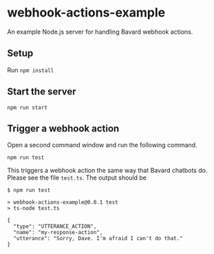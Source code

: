 # webhook-actions-example
An example Node.js server for handling Bavard webhook actions.

## Setup
Run `npm install`

## Start the server
```
npm run start
```

## Trigger a webhook action
Open a second command window and run the following command. 
```
npm run test
```

This triggers a webhook action the same way that Bavard chatbots do. Please see the file `test.ts`.
The output should be
```
$ npm run test

> webhook-actions-example@0.0.1 test
> ts-node test.ts

{
  "type": "UTTERANCE_ACTION",
  "name": "my-response-action",
  "utterance": "Sorry, Dave. I'm afraid I can't do that."
}
```